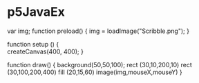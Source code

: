 # p5JavaEx

  
var img;
function preload() {
  img = loadImage("Scribble.png"); 
}

function setup () {  
  createCanvas(400, 400);
}

function draw() {
  background(50,50,100);
  rect (30,10,200,10)
  rect (30,100,200,400)
  fill (20,15,60)
  image(img,mouseX,mouseY)
}
